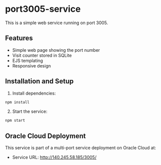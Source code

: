 # port3005-service

This is a simple web service running on port 3005.

## Features

- Simple web page showing the port number
- Visit counter stored in SQLite
- EJS templating
- Responsive design

## Installation and Setup

1. Install dependencies:

```bash
npm install
```

2. Start the service:

```bash
npm start
```

## Oracle Cloud Deployment

This service is part of a multi-port service deployment on Oracle Cloud at:

- Service URL: http://140.245.58.185/3005/

